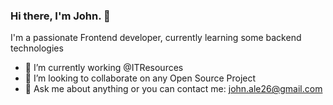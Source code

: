 ### Hi there, I'm John. 👋



I'm a passionate Frontend developer, currently learning some backend technologies

- 🔭 I’m currently working @ITResources 
- 👯 I’m looking to collaborate on any Open Source Project
- 💬 Ask me about anything  or you can contact me: john.ale26@gmail.com

